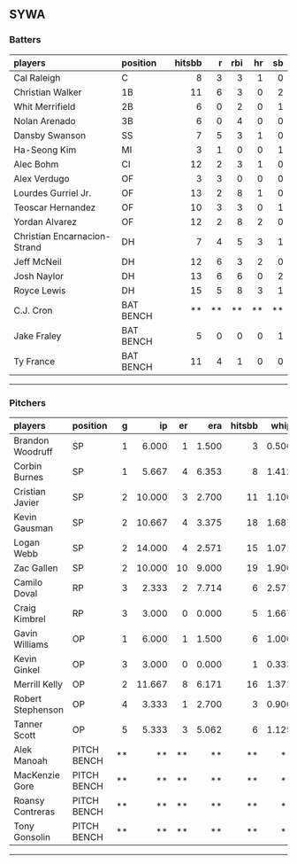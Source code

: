 ## SYWA

### Batters

 
|players                      |position  | hitsbb|  r| rbi| hr| sb| 
|:----------------------------|:---------|------:|--:|---:|--:|--:| 
|Cal Raleigh                  |C         |      8|  3|   3|  1|  0| 
|Christian Walker             |1B        |     11|  6|   3|  0|  2| 
|Whit Merrifield              |2B        |      6|  0|   2|  0|  1| 
|Nolan Arenado                |3B        |      6|  0|   4|  0|  0| 
|Dansby Swanson               |SS        |      7|  5|   3|  1|  0| 
|Ha-Seong Kim                 |MI        |      3|  1|   0|  0|  1| 
|Alec Bohm                    |CI        |     12|  2|   3|  1|  0| 
|Alex Verdugo                 |OF        |      3|  3|   0|  0|  0| 
|Lourdes Gurriel Jr.          |OF        |     13|  2|   8|  1|  0| 
|Teoscar Hernandez            |OF        |     10|  3|   3|  0|  1| 
|Yordan Alvarez               |OF        |     12|  2|   8|  2|  0| 
|Christian Encarnacion-Strand |DH        |      7|  4|   5|  3|  1| 
|Jeff McNeil                  |DH        |     12|  6|   3|  2|  0| 
|Josh Naylor                  |DH        |     13|  6|   6|  0|  2| 
|Royce Lewis                  |DH        |     15|  5|   8|  3|  1| 
|C.J. Cron                    |BAT BENCH |     **| **|  **| **| **| 
|Jake Fraley                  |BAT BENCH |      5|  0|   0|  0|  1| 
|Ty France                    |BAT BENCH |     11|  4|   1|  0|  0| 


* * *

### Pitchers

 
|players           |position    |  g|     ip| er|   era| hitsbb|  whip| so|  w| sv| 
|:-----------------|:-----------|--:|------:|--:|-----:|------:|-----:|--:|--:|--:| 
|Brandon Woodruff  |SP          |  1|  6.000|  1| 1.500|      3| 0.500|  6|  0|  0| 
|Corbin Burnes     |SP          |  1|  5.667|  4| 6.353|      8| 1.412|  9|  0|  0| 
|Cristian Javier   |SP          |  2| 10.000|  3| 2.700|     11| 1.100| 17|  0|  0| 
|Kevin Gausman     |SP          |  2| 10.667|  4| 3.375|     18| 1.687| 15|  1|  0| 
|Logan Webb        |SP          |  2| 14.000|  4| 2.571|     15| 1.071| 10|  0|  0| 
|Zac Gallen        |SP          |  2| 10.000| 10| 9.000|     19| 1.900| 10|  1|  0| 
|Camilo Doval      |RP          |  3|  2.333|  2| 7.714|      6| 2.571|  2|  1|  0| 
|Craig Kimbrel     |RP          |  3|  3.000|  0| 0.000|      5| 1.667|  3|  1|  0| 
|Gavin Williams    |OP          |  1|  6.000|  1| 1.500|      6| 1.000|  7|  1|  0| 
|Kevin Ginkel      |OP          |  3|  3.000|  0| 0.000|      1| 0.333|  4|  0|  0| 
|Merrill Kelly     |OP          |  2| 11.667|  8| 6.171|     16| 1.371| 12|  1|  0| 
|Robert Stephenson |OP          |  4|  3.333|  1| 2.700|      3| 0.900|  4|  1|  1| 
|Tanner Scott      |OP          |  5|  5.333|  3| 5.062|      6| 1.125|  4|  2|  2| 
|Alek Manoah       |PITCH BENCH | **|     **| **|    **|     **|    **| **| **| **| 
|MacKenzie Gore    |PITCH BENCH | **|     **| **|    **|     **|    **| **| **| **| 
|Roansy Contreras  |PITCH BENCH | **|     **| **|    **|     **|    **| **| **| **| 
|Tony Gonsolin     |PITCH BENCH | **|     **| **|    **|     **|    **| **| **| **| 


* * *


